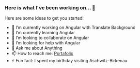 ### Here is what I've been working on... 👋


Here are some ideas to get you started:

- 🔭 I’m currently working on Angular with Translate Background
- 🌱 I’m currently learning Angular
- 👯 I’m looking to collaborate on Angular
- 🤔 I’m looking for help with Angular
- 💬 Ask me about Anything
- 📫 How to reach me: [Portafolio](https://fjdeveloperservice.com/)
- ⚡ Fun fact: I spent my birthday visiting Aschwitz-Birkenau

